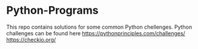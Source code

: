 # Python-Programs
This repo contains solutions for some common Python chellenges.
Python challenges can be found here
https://pythonprinciples.com/challenges/
https://checkio.org/
